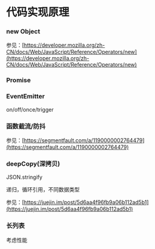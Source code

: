 # 代码实现原理

### **new Object**

参见：[https://developer.mozilla.org/zh-CN/docs/Web/JavaScript/Reference/Operators/new](https://developer.mozilla.org/zh-CN/docs/Web/JavaScript/Reference/Operators/new)

### **Promise**

### **EventEmitter**

on/off/once/trigger

### **函数截流/防抖**

参见：[https://segmentfault.com/a/1190000002764479](https://segmentfault.com/a/1190000002764479)

### **deepCopy(深拷贝)**

JSON.stringify

递归，循环引用，不同数据类型

参见：[https://juejin.im/post/5d6aa4f96fb9a06b112ad5b1](https://juejin.im/post/5d6aa4f96fb9a06b112ad5b1)

### **长列表**

考虑性能